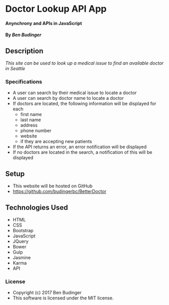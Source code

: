 # Doctor Lookup API App

#### Anynchrony and APIs in JavaScript

#### By _Ben Budinger_

## Description

_This site can be used to look up a medical issue to find an available doctor in Seattle_

### Specifications

* A user can search by their medical issue to locate a doctor
* A user can search by doctor name to locate a doctor
* If doctors are located, the following information will be displayed for each
  * first name
  * last name
  * address
  * phone number
  * website
  * if they are accepting new patients
* If the API returns an error, an error notification will be displayed
* If no doctors are located in the search, a notification of this will be displayed

## Setup

* This website will be hosted on GitHub
* https://github.com/budingerbc/BetterDoctor

## Technologies Used

* HTML
* CSS
* Bootstrap
* JavaScript
* JQuery
* Bower
* Gulp
* Jasmine
* Karma
* API

### License

* Copyright (c) 2017 Ben Budinger
* This software is licensed under the MIT license.
